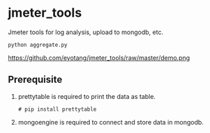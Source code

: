 # jmeter_tools

Jmeter tools for log analysis, upload to mongodb, etc.

```python aggregate.py```

https://github.com/eyotang/jmeter_tools/raw/master/demo.png

## Prerequisite
1. prettytable is required to print the data as table.

   ```# pip install prettytable```

2. mongoengine is required to connect and store data in mongodb.
